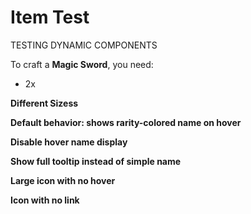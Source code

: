 <script>
  import ItemIcon from '$lib/components/ItemIcon.svelte';
</script>

# Item Test
TESTING DYNAMIC COMPONENTS

To craft a **Magic Sword**, you need:

- 2x <ItemIcon name="anodized_titanium_ingot" />

**Different Sizess**

<ItemIcon name="tome_of_extraction" size="large" />
<ItemIcon name="soul_quartz" size="tiny" />
<ItemIcon name="berry_tart" size="xxlarge" />
<ItemIcon name="tome_of_extraction" size="xxlarge" />

**Default behavior: shows rarity-colored name on hover**

<ItemIcon name="anodized_titanium_ingot" />

**Disable hover name display**

<ItemIcon name="anodized_titanium_ingot" onHoverShow={false} />

**Show full tooltip instead of simple name**

<ItemIcon name="berry_tart" showTooltip={true} size="xxlarge" showComponents={true} />

**Large icon with no hover**

<ItemIcon name="anodized_titanium_ingot" size="xxlarge" onHoverShow={false} />

**Icon with no link**

<ItemIcon name="anodized_titanium_ingot" size="large" linkToPage={false} />